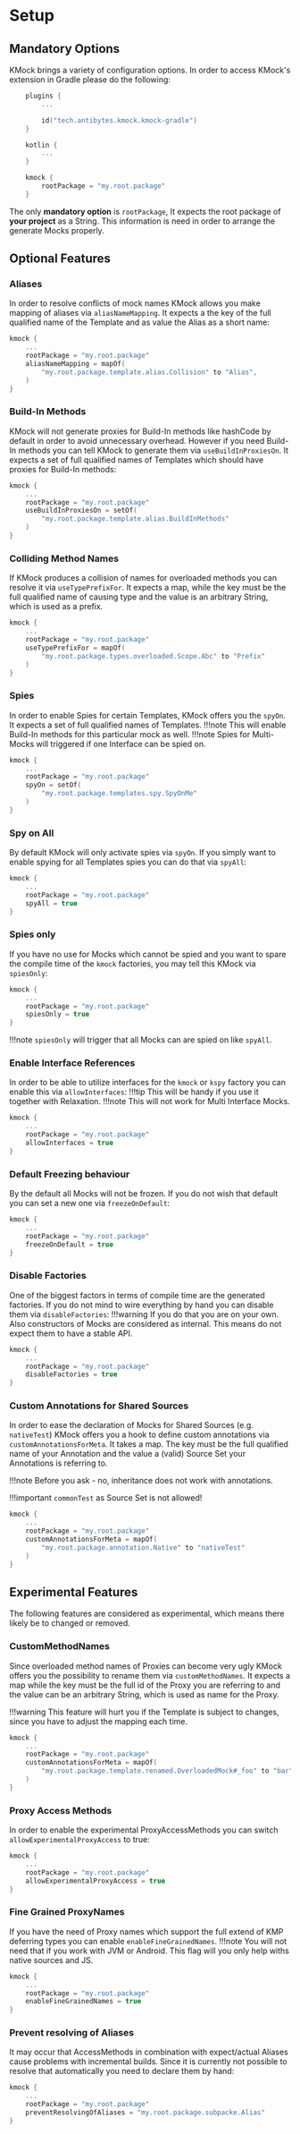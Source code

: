 # Setup
## Mandatory Options
KMock brings a variety of configuration options.
In order to access KMock's extension in Gradle please do the following:


```kotlin
    plugins {
        ...

        id("tech.antibytes.kmock.kmock-gradle")
    }

    kotlin {
        ...
    }

    kmock {
        rootPackage = "my.root.package"
    }
```

The only **mandatory option** is `rootPackage`,
It expects the root package of **your project** as a String.
This information is need in order to arrange the generate Mocks properly.

## Optional Features
### Aliases
In order to resolve conflicts of mock names KMock allows you make mapping of aliases via `aliasNameMapping`.
It expects a the key of the full qualified name of the Template and as value the Alias as a short name:
```kotlin
kmock {
    ...
    rootPackage = "my.root.package"
    aliasNameMapping = mapOf(
        "my.root.package.template.alias.Collision" to "Alias",
    )
}
```

### Build-In Methods
KMock will not generate proxies for Build-In methods like hashCode by default in order to avoid unnecessary overhead.
However if you need Build-In methods you can tell KMock to generate them via `useBuildInProxiesOn`.
It expects a set of full qualified names of Templates which should have proxies for Build-In methods:
```kotlin
kmock {
    ...
    rootPackage = "my.root.package"
    useBuildInProxiesOn = setOf(
        "my.root.package.template.alias.BuildInMethods"
    )
}
```

### Colliding Method Names
If KMock produces a collision of names for overloaded methods you can resolve it via `useTypePrefixFor`.
It expects a map, while the key must be the full qualified name of causing type and the value is an arbitrary String, which is used as a prefix.
```kotlin
kmock {
    ...
    rootPackage = "my.root.package"
    useTypePrefixFor = mapOf(
        "my.root.package.types.overloaded.Scope.Abc" to "Prefix"
    )
}
```

### Spies
In order to enable Spies for certain Templates, KMock offers you the `spyOn`.
It expects a set of full qualified names of Templates.
!!!note
    This will enable Build-In methods for this particular mock as well.
!!!note
    Spies for Multi-Mocks will triggered if one Interface can be spied on.
```kotlin
kmock {
    ...
    rootPackage = "my.root.package"
    spyOn = setOf(
        "my.root.package.templates.spy.SpyOnMe"
    )
}
```

### Spy on All
By default KMock will only activate spies via `spyOn`.
If you simply want to enable spying for all Templates spies you can do that via `spyAll`:
```kotlin
kmock {
    ...
    rootPackage = "my.root.package"
    spyAll = true
}
```

### Spies only
If you have no use for Mocks which cannot be spied and you want to spare the compile time of the `kmock` factories,
you may tell this KMock via `spiesOnly`:
```kotlin
kmock {
    ...
    rootPackage = "my.root.package"
    spiesOnly = true
}
```
!!!note
    `spiesOnly` will trigger that all Mocks can are spied on like `spyAll`.

### Enable Interface References
In order to be able to utilize interfaces for the `kmock` or `kspy` factory you can enable this via `allowInterfaces`:
!!!tip
    This will be handy if you use it together with Relaxation.
!!!note
    This will not work for Multi Interface Mocks.
```kotlin
kmock {
    ...
    rootPackage = "my.root.package"
    allowInterfaces = true
}
```

### Default Freezing behaviour
By the default all Mocks will not be frozen. If you do not wish that default you can set a new one via `freezeOnDefault`:
```kotlin
kmock {
    ...
    rootPackage = "my.root.package"
    freezeOnDefault = true
}
```

### Disable Factories
One of the biggest factors in terms of compile time are the generated factories.
If you do not mind to wire everything by hand you can disable them via `disableFactories`:
!!!warning
    If you do that you are on your own.
    Also constructors of Mocks are considered as internal.
    This means do not expect them to have a stable API.
```kotlin
kmock {
    ...
    rootPackage = "my.root.package"
    disableFactories = true
}
```

### Custom Annotations for Shared Sources
In order to ease the declaration of Mocks for Shared Sources (e.g. `nativeTest`)  KMock offers you a hook to define custom
annotations via `customAnnotationsForMeta`.
It takes a map.
The key must be the full qualified name of your Annotation and the value a (valid) Source Set your Annotations is referring to.

!!!note
    Before you ask - no, inheritance does not work with annotations.

!!!important
    `commonTest` as Source Set is not allowed!

```kotlin
kmock {
    ...
    rootPackage = "my.root.package"
    customAnnotationsForMeta = mapOf(
        "my.root.package.annotation.Native" to "nativeTest"
    )
}
```

## Experimental Features
The following features are considered as experimental, which means there likely be to changed or removed.

### CustomMethodNames
Since overloaded method names of Proxies can become very ugly KMock offers you the possibility to rename them via `customMethodNames`.
It expects a map while the key must be the full id of the Proxy you are referring to and the value can be an arbitrary String, which is used as name for the Proxy.

!!!warning
    This feature will hurt you if the Template is subject to changes, since you have to adjust the mapping each time.
```kotlin
kmock {
    ...
    rootPackage = "my.root.package"
    customAnnotationsForMeta = mapOf(
        "my.root.package.template.renamed.OverloadedMock#_foo" to "bar"
    )
}
```

### Proxy Access Methods
In order to enable the experimental ProxyAccessMethods you can switch `allowExperimentalProxyAccess` to true:
```kotlin
kmock {
    ...
    rootPackage = "my.root.package"
    allowExperimentalProxyAccess = true
}
```

### Fine Grained ProxyNames
If you have the need of Proxy names which support the full extend of KMP deferring types you can enable `enableFineGrainedNames`.
!!!note
    You will not need that if you work with JVM or Android.
    This flag will you only help withs native sources and JS.
```kotlin
kmock {
    ...
    rootPackage = "my.root.package"
    enableFineGrainedNames = true
}
```

### Prevent resolving of Aliases
It may occur that AccessMethods in combination with expect/actual Aliases cause problems with incremental builds.
Since it is currently not possible to resolve that automatically you need to declare them by hand:
```kotlin
kmock {
    ...
    rootPackage = "my.root.package"
    preventResolvingOfAliases = "my.root.package.subpacke.Alias"
}
```

